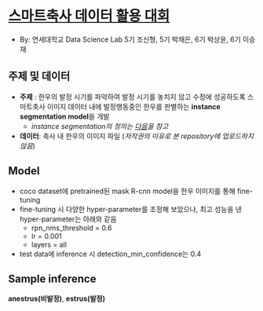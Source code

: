 # [스마트축사 데이터 활용 대회](http://aifactory.space/competition/detail/1952)
- By: 연세대학교 Data Science Lab 5기 조신형, 5기 박채은, 6기 박상윤, 6기 이승재

## 주제 및 데이터
- **주제** : 한우의 발정 시기를 파악하여 발정 시기를 놓치지 않고 수정에 성공하도록 스마트축사 이미지 데이터 내에 발정행동중인 한우를 판별하는 **instance segmentation model**을 개발
  - *instance segmentation의 정의는 [다음](https://medium.com/hyunjulie/1%ED%8E%B8-semantic-segmentation-%EC%B2%AB%EA%B1%B8%EC%9D%8C-4180367ec9cb)을 참고*
- **데이터**: 축사 내 한우의 이미지 파일 (*저작권의 이유로 본 repository에 업로드하지 않음*)

## Model 
- coco dataset에 pretrained된 mask R-cnn model을 한우 이미지를 통해 fine-tuning
- fine-tuning 시 다양한 hyper-parameter를 조정해 보았으나, 최고 성능을 낸 hyper-parameter는 아래와 같음
    - rpn_nms_threshold = 0.6
    - lr = 0.001
    - layers = all
- test data에 inference 시 detection_min_confidence는 0.4

## Sample inference
**anestrus(비발정)**, **estrus(발정)**





